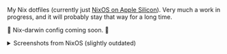My Nix dotfiles (currently just [NixOS on Apple Silicon](https://nixos.wiki/wiki/NixOS_on_ARM/Apple_Silicon_Macs)). Very much a work in progress, and it will probably stay that way for a long time.

🚧 Nix-darwin config coming soon. 🚧

<details>
    <summary>Screenshots from NixOS (slightly outdated)</summary>
    <img src="./nitch_and_cava.png">
    <img src="./neovim.png">
    <table>
        <tr>
            <td>WM</td>
            <td><a href="https://hyprland.org">Hyprland</a></td>
        </tr>
        <tr>
            <td>Terminal</td>
            <td><a href="https://sw.kovidgoyal.net/kitty">Kitty</a></td>
        </tr>
        <tr>
            <td>Shell</td>
            <td><a href="https://fishshell.com/docs/current">Fish</a></td>
        </tr>
        <tr>
            <td>Editor</td>
            <td><a href="https://neovim.io">Neovim</a></td>
        </tr>
        <tr>
            <td>Resource fetcher</td>
            <td><a href="https://github.com/ssleert/nitch">Nitch</a></td>
        </tr>
        <tr>
            <td>Audio Visualiser</td>
            <td><a href="https://github.com/karlstav/cava">Cava</a></td>
        </tr>
    </table>
</details>
